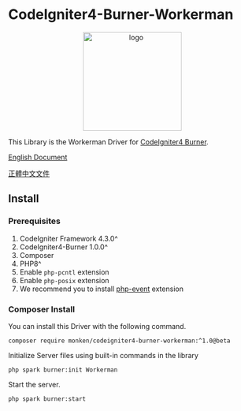 # CodeIgniter4-Burner-Workerman

<p align="center">
  <a href="https://ciburner.com//">
    <img src="https://i.imgur.com/YI4RqdP.png" alt="logo" width="200" />
  </a>
</p>

This Library is the Workerman Driver for [CodeIgniter4 Burner](https://github.com/monkenWu/CodeIgniter4-Burner).

[English Document](https://ciburner.com/en/workerman/)

[正體中文文件](https://ciburner.com/zh_TW/workerman/)

## Install

### Prerequisites
1. CodeIgniter Framework 4.3.0^
2. CodeIgniter4-Burner 1.0.0^
3. Composer
4. PHP8^
5. Enable `php-pcntl` extension
6. Enable `php-posix` extension
7. We recommend you to install [php-event](https://www.php.net/manual/en/book.event.php) extension

### Composer Install

You can install this Driver with the following command.

```
composer require monken/codeigniter4-burner-workerman:^1.0@beta
```

Initialize Server files using built-in commands in the library

```
php spark burner:init Workerman
```

Start the server.

```
php spark burner:start
```
